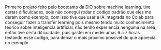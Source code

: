 Primeiro projeto feito pelo bootcamp da DIO sobre machine learning, tive certas dificuldades, pois não conegui rodar o codigo padrão que eles me deram como exemplo, com isso tive que usar a IA integrada no Colab para conseguir fazer o transfer learning pois mesmo tendo muito conhecimento teorico sobre inteligencia artificial, não tenho experiencia nenguma na area, então tive certa dificuldade, pois gastei em medei umas 6 a 7 horas testando esse codigo, para deixar o mais proximo possivel do que aparecia no exemplo
